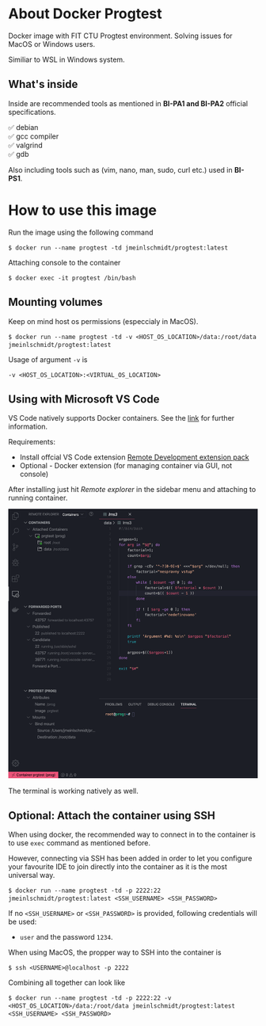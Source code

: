 # About Docker Progtest
Docker image with FIT CTU Progtest environment. Solving issues for MacOS or Windows users.

Similiar to WSL in Windows system.

## What's inside

Inside are recommended tools as mentioned in **BI-PA1 and BI-PA2** official specifications.

✅ debian \
✅ gcc compiler \
✅ valgrind \
✅ gdb

Also including tools such as (vim, nano, man, sudo, curl etc.) used in **BI-PS1**.

# How to use this image

Run the image using the following command

```
$ docker run --name progtest -td jmeinlschmidt/progtest:latest
```

Attaching console to the container

```
$ docker exec -it progtest /bin/bash
```

## Mounting volumes

Keep on mind host os permissions (especcialy in MacOS).

```
$ docker run --name progtest -td -v <HOST_OS_LOCATION>/data:/root/data jmeinlschmidt/progtest:latest
```

Usage of argument `-v` is

```
-v <HOST_OS_LOCATION>:<VIRTUAL_OS_LOCATION>
```

## Using with Microsoft VS Code

VS Code natively supports Docker containers. See the [link](https://code.visualstudio.com/docs/remote/containers) for further information.

Requirements:

- Install offcial VS Code extension [Remote Development extension pack](https://aka.ms/vscode-remote/download/extension)
- Optional - Docker extension (for managing container via GUI, not console)

After installing just hit *Remote explorer* in the sidebar menu and attaching to running container.

![Example of attached VS Code environment](./image-vscode-1.png)

The terminal is working natively as well.

## Optional: Attach the container using SSH

When using docker, the recommended way to connect in to the container is to use `exec` command as mentioned before.

However, connecting via SSH has been added in order to let you configure your favourite IDE to join directly into the container as it is the most universal way.

```
$ docker run --name progtest -td -p 2222:22 jmeinlschmidt/progtest:latest <SSH_USERNAME> <SSH_PASSWORD>
```

If no `<SSH_USERNAME>` or `<SSH_PASSWORD>` is provided, following credentials will be used:

- `user` and the password `1234`.

When using MacOS, the propper way to SSH into the container is

```
$ ssh <USERNAME>@localhost -p 2222
```

Combining all together can look like

```
$ docker run --name progtest -td -p 2222:22 -v <HOST_OS_LOCATION>/data:/root/data jmeinlschmidt/progtest:latest <SSH_USERNAME> <SSH_PASSWORD>
```
